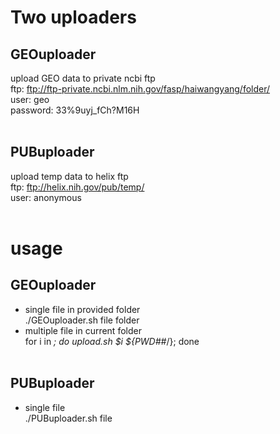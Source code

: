 # Two uploaders
## GEOuploader<br>
upload GEO data to private ncbi ftp<br>
ftp: ftp://ftp-private.ncbi.nlm.nih.gov/fasp/haiwangyang/folder/<br>
user: geo<br>
password: 33%9uyj_fCh?M16H<br><br>

## PUBuploader<br>
upload temp data to helix ftp<br>
ftp: ftp://helix.nih.gov/pub/temp/<br>
user: anonymous<br><br>

# usage
## GEOuploader<br>
* single file in provided folder<br>
./GEOuploader.sh file folder<br>
* multiple file in current folder<br>
for i in *; do upload.sh $i ${PWD##*/}; done<br><br>

## PUBuploader<br>
* single file<br>
./PUBuploader.sh file<br>
